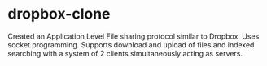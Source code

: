 # dropbox-clone
Created an Application Level File sharing protocol similar to Dropbox. Uses socket programming. Supports download and upload of files and indexed searching with a system of 2 clients simultaneously acting as servers.
